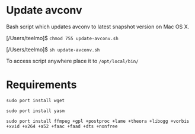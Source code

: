 # Update avconv

Bash script which updates avconv to latest snapshot version on Mac OS X.

[/Users/teelmo]$ `chmod 755 update-avconv.sh`

[/Users/teelmo]$ `sh update-avconv.sh`

To access script anywhere place it to `/opt/local/bin/`

# Requirements

`sudo port install wget`

`sudo port install yasm`

`sudo port install ffmpeg +gpl +postproc +lame +theora +libogg +vorbis +xvid +x264 +a52 +faac +faad +dts +nonfree`